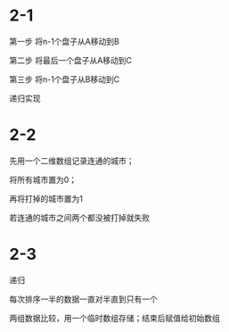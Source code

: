 # 2-1

第一步 将n-1个盘子从A移动到B

第二步 将最后一个盘子从A移动到C

第三步 将n-1个盘子从B移动到C

递归实现

# 2-2

先用一个二维数组记录连通的城市；

将所有城市置为0；

再将打掉的城市置为1

若连通的城市之间两个都没被打掉就失败

# 2-3

递归

每次排序一半的数据一直对半直到只有一个

两组数据比较，用一个临时数组存储；结束后赋值给初始数组

